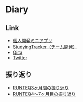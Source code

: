 <link rel="shortcut icon" type="image/png"
      href="{{ "/assets/images/favicon.ico"  | absolute_url }}">

# Diary

## Link
- [個人開発ミニアプリ](https://kiminokoibito.onrender.com/)
- [StudyingTracker（チーム開発）](https://studying-tracker.fly.dev/)
- [Qiita](https://qiita.com/lemonade_37)
- [Twitter](https://twitter.com/lemonade_37)

## 振り返り
- [RUNTEQ3ヶ月間の振り返り](/lookback/lookback_2023_04_06.md)
- [RUNTEQ4〜7ヶ月目の振り返り](/lookback/lookback_2023_07_10.md)
